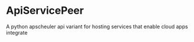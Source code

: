 # ApiServicePeer
A python apscheuler api variant for hosting services that enable cloud apps integrate
